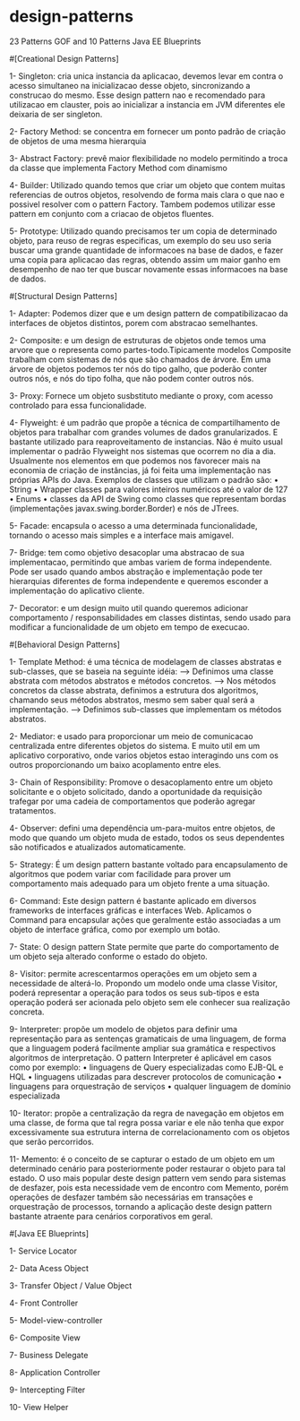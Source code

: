 # design-patterns
23 Patterns GOF and 10 Patterns Java EE Blueprints

#[Creational Design Patterns]

1- Singleton: cria unica instancia da aplicacao, devemos levar em contra o acesso simultaneo na inicializacao desse objeto,
sincronizando a construcao do mesmo. Esse design pattern nao e recomendado para utilizacao em clauster,
pois ao inicializar a instancia em JVM diferentes ele deixaria de ser singleton.

2- Factory Method: se concentra em fornecer um ponto padrão de criação de objetos de uma mesma hierarquia

3- Abstract Factory: prevê maior flexibilidade no modelo permitindo a troca da classe que implementa Factory Method com dinamismo

4- Builder: Utilizado quando temos que criar um objeto que contem muitas referencias de outros objetos, resolvendo
	de forma mais clara o que nao e possivel resolver com o pattern Factory. Tambem podemos utilizar esse pattern
	em conjunto com a criacao de objetos fluentes.

5- Prototype: Utilizado quando precisamos ter um copia de determinado objeto, para reuso de regras especificas,
	um exemplo do seu uso seria buscar uma grande quantidade de informacoes na base de dados, e fazer uma copia
	para aplicacao das regras, obtendo assim um maior ganho em desempenho de nao ter que buscar novamente essas
	informacoes na base de dados.


#[Structural Design Patterns]

1- Adapter: Podemos dizer que e um design pattern de compatibilizacao da interfaces de objetos distintos, porem com abstracao semelhantes.

2- Composite: e um design de estruturas de objetos onde temos uma arvore que o representa como partes-todo.Tipicamente modelos Composite
trabalham com sistemas de nós que são chamados de árvore. Em uma árvore de objetos podemos ter nós do tipo galho, que poderão conter
outros nós, e nós do tipo folha, que não podem conter outros nós.

3- Proxy: Fornece um objeto susbstituto mediante o proxy, com acesso controlado para essa funcionalidade.

4- Flyweight: é um padrão que propõe a técnica de compartilhamento de objetos para trabalhar com grandes volumes de dados granularizados. E bastante
	utilizado para reaproveitamento de instancias.
	Não é muito usual implementar o padrão Flyweight nos sistemas que ocorrem no dia a dia. Usualmente nos
	elementos em que podemos nos favorecer mais na economia de criação de instâncias, já foi feita uma
	implementação nas próprias APIs do Java. Exemplos de classes que utilizam o padrão são:
	• String
	• Wrapper classes para valores inteiros numéricos até o valor de 127
	• Enums
	• classes da API de Swing como classes que representam bordas (implementações javax.swing.border.Border) e nós de JTrees.

5- Facade: encapsula o acesso a uma determinada funcionalidade, tornando o acesso mais simples e a interface mais amigavel.

7- Bridge: tem como objetivo desacoplar uma abstracao de sua implementacao, permitindo que ambas variem de forma independente.
	 Pode ser usado quando ambos abstração e implementação pode ter hierarquias diferentes de forma independente e queremos esconder a
   implementação do aplicativo cliente.

7- Decorator: e um design muito util quando queremos adicionar comportamento / responsabilidades em classes distintas, sendo usado
	 para modificar a funcionalidade de um objeto em tempo de execucao.

#[Behavioral Design Patterns]

1- Template Method: é uma técnica de modelagem de classes abstratas e sub-classes, que se baseia na seguinte idéia:
	--> Definimos uma classe abstrata com métodos abstratos e métodos concretos.
	--> Nos métodos concretos da classe abstrata, definimos a estrutura dos algoritmos, chamando seus métodos abstratos, mesmo sem saber qual será a implementação.
	--> Definimos sub-classes que implementam os métodos abstratos.

2- Mediator: e usado para proporcionar um meio de comunicacao centralizada entre diferentes objetos do sistema. E muito util em um aplicativo corporativo,
	onde varios objetos estao interagindo uns com os outros proporcionando um baixo acoplamento entre eles.

3- Chain of Responsibility: Promove o desacoplamento entre um objeto solicitante e o objeto solicitado, dando a oportunidade da requisição
	trafegar por uma cadeia de comportamentos que poderão agregar tratamentos.

4- Observer: defini uma dependência um-para-muitos entre objetos, de modo que quando um objeto muda de estado, todos os seus dependentes são notificados
	e atualizados automaticamente.

5- Strategy: É um design pattern bastante voltado para encapsulamento de algoritmos que podem variar com facilidade para
	prover um comportamento mais adequado para um objeto frente a uma situação.

6- Command: Este design pattern é bastante aplicado em diversos frameworks de interfaces gráficas e interfaces Web.
	Aplicamos o Command para encapsular ações que geralmente estão associadas a um objeto de interface gráfica, como por exemplo um botão.

7- State: O design pattern State permite que parte do comportamento de um objeto seja alterado conforme o estado do objeto.

8- Visitor: permite acrescentarmos operações em um objeto sem a necessidade de alterá-lo. Propondo um modelo onde uma classe Visitor, poderá
	representar a operação para todos os seus sub-tipos e esta operação poderá ser acionada pelo objeto sem ele conhecer sua realização concreta.

9- Interpreter: propõe um modelo de objetos para definir uma representação para as sentenças gramaticais de uma linguagem, de forma que a linguagem poderá facilmente
	 ampliar sua gramática e respectivos algoritmos de interpretação.
	 O pattern Interpreter é aplicável em casos como por exemplo:
			• linguagens de Query especializadas como EJB-QL e HQL
			• linguagens utilizadas para descrever protocolos de comunicação
			• linguagens para orquestração de serviços
			• qualquer linguagem de domínio especializada

10- Iterator: propõe a centralização da regra de navegação em objetos em uma classe, de forma que tal regra possa variar e
	  ele não tenha que expor excessivamente sua estrutura interna de correlacionamento com os objetos que serão percorridos.

11- Memento: é o conceito de se capturar o estado de um objeto em um determinado cenário para posteriormente poder restaurar o objeto para tal estado. O uso mais
	  popular deste design pattern vem sendo para sistemas de desfazer, pois esta necessidade vem de encontro com Memento, porém operações de desfazer também são
    necessárias em transações e orquestração de processos, tornando a aplicação deste design pattern bastante atraente para cenários corporativos em geral.


#[Java EE Blueprints]

1- Service Locator

2- Data Acess Object

3- Transfer Object / Value Object

4- Front Controller

5- Model-view-controller

6- Composite View

7- Business Delegate

8- Application Controller

9- Intercepting Filter

10- View Helper
